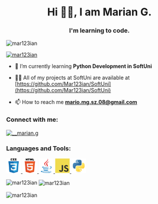 <h1 align="center">Hi 👋🏻, I am Marian G.</h1>
<h3 align="center">I'm learning to code.</h3>

<p align="left"> <img src="https://komarev.com/ghpvc/?username=mar123ian&label=Profile%20views&color=0e75b6&style=flat" alt="mar123ian" /> </p>

<p align="left"> <a href="https://github.com/ryo-ma/github-profile-trophy"><img src="https://github-profile-trophy.vercel.app/?username=mar123ian" alt="mar123ian" /></a> </p>

- 🌱 I’m currently learning **Python Development in SoftUni**

- 👨‍💻 All of my projects at SoftUni are available at [https://github.com/Mar123ian/SoftUni](https://github.com/Mar123ian/SoftUni)

- 📫 How to reach me **mario.mg.sz.08@gmail.com**

<h3 align="left">Connect with me:</h3>
<p align="left">
<a href="https://instagram.com/__marian.g" target="blank"><img align="center" src="https://raw.githubusercontent.com/rahuldkjain/github-profile-readme-generator/master/src/images/icons/Social/instagram.svg" alt="__marian.g" height="30" width="40" /></a>
</p>

<h3 align="left">Languages and Tools:</h3>
<p align="left"> <a href="https://www.w3schools.com/css/" target="_blank" rel="noreferrer"> <img src="https://raw.githubusercontent.com/devicons/devicon/master/icons/css3/css3-original-wordmark.svg" alt="css3" width="40" height="40"/> </a> <a href="https://www.w3.org/html/" target="_blank" rel="noreferrer"> <img src="https://raw.githubusercontent.com/devicons/devicon/master/icons/html5/html5-original-wordmark.svg" alt="html5" width="40" height="40"/> </a> <a href="https://www.java.com" target="_blank" rel="noreferrer"> <img src="https://raw.githubusercontent.com/devicons/devicon/master/icons/java/java-original.svg" alt="java" width="40" height="40"/> </a> <a href="https://developer.mozilla.org/en-US/docs/Web/JavaScript" target="_blank" rel="noreferrer"> <img src="https://raw.githubusercontent.com/devicons/devicon/master/icons/javascript/javascript-original.svg" alt="javascript" width="40" height="40"/> </a> <a href="https://www.python.org" target="_blank" rel="noreferrer"> <img src="https://raw.githubusercontent.com/devicons/devicon/master/icons/python/python-original.svg" alt="python" width="40" height="40"/> </a> </p>

<p><img align="left" src="https://github-readme-stats.vercel.app/api/top-langs?username=mar123ian&show_icons=true&locale=en&layout=compact" alt="mar123ian" /></p>

<p>&nbsp;<img align="center" src="https://github-readme-stats.vercel.app/api?username=mar123ian&show_icons=true&locale=en" alt="mar123ian" /></p>

<p><img align="center" src="https://github-readme-streak-stats.herokuapp.com/?user=mar123ian&" alt="mar123ian" /></p>
